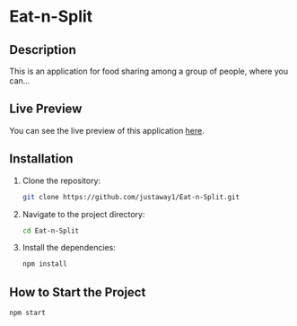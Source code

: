 # Eat-n-Split

## Description
This is an application for food sharing among a group of people, where you can...

## Live Preview
You can see the live preview of this application [here](https://justaway1.github.io/Eat-n-Split/).

## Installation
1. Clone the repository: 
    ```bash
    git clone https://github.com/justaway1/Eat-n-Split.git
    ```
2. Navigate to the project directory:
    ```bash
    cd Eat-n-Split
    ```
3. Install the dependencies:
    ```bash
    npm install
    ```

## How to Start the Project
```bash
npm start
